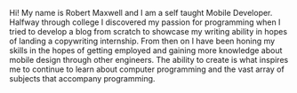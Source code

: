 Hi!
My name is Robert Maxwell and I am a self taught Mobile Developer. Halfway through 
college I discovered my passion for programming when I tried to develop a blog from
scratch to showcase my writing ability in hopes of landing a copywriting internship.
From then on I have been honing my skills in the hopes of getting employed and gaining more 
knowledge about mobile design through other engineers. The ability to create is what inspires
me to continue to learn about computer programming and the vast array of subjects that 
accompany programming.
